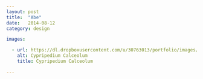 ```yaml
---
layout: post
title:  "Abe"
date:   2014-08-12
category: design

images:

  - url: https://dl.dropboxusercontent.com/u/30763013/portfolio/images/design/Abe/Abe-mascot.png
    alt: Cypripedium Calceolum
    title: Cypripedium Calceolum

---
```

